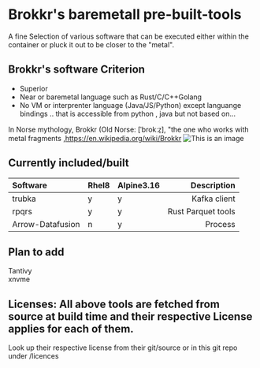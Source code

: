 # Brokkr's baremetall pre-built-tools 
A fine Selection of various software that can be executed either within the container or pluck it out to be closer to the "metal". 

## Brokkr's software Criterion
* Superior  
* Near or baremetal language such as Rust/C/C++Golang  
* No VM or interprenter language (Java/JS/Python) except languange bindings .. that is accessible from python , java but not based on...  


In Norse mythology, Brokkr (Old Norse: [ˈbrokːz̠], "the one who works with metal fragments  ,https://en.wikipedia.org/wiki/Brokkr
![This is an image](https://upload.wikimedia.org/wikipedia/commons/4/4c/The_third_gift_—_an_enormous_hammer_by_Elmer_Boyd_Smith.jpg)


## Currently included/built
| Software | Rhel8|Alpine3.16 | Description |
|:---------|:-|:-|------------:| 
|trubka    |y|y|Kafka client|  
|rpqrs     |y|y| Rust Parquet tools|
|Arrow-Datafusion |n|y| Process | 

## Plan to add
Tantivy  
xnvme  
 

## Licenses: All above tools are fetched from source at build time and their respective License applies for each of them.
Look up their respective license from their git/source or in this git repo under /licences

